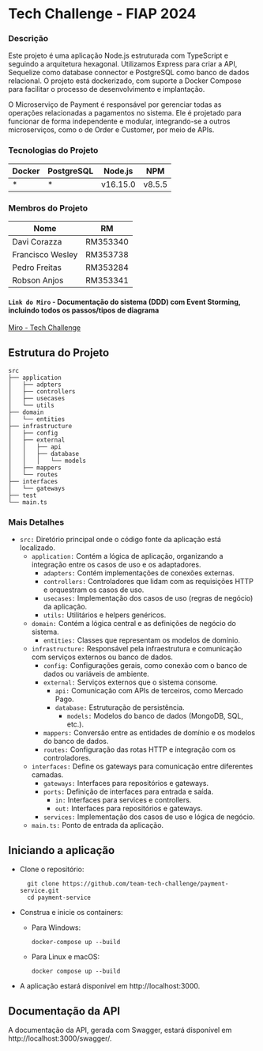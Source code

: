 # Tech Challenge - FIAP 2024

### Descrição

Este projeto é uma aplicação Node.js estruturada com TypeScript e seguindo a arquitetura hexagonal. Utilizamos Express para criar a API, Sequelize como database connector e PostgreSQL como banco de dados relacional. O projeto está dockerizado, com suporte a Docker Compose para facilitar o processo de desenvolvimento e implantação.

O Microserviço de Payment é responsável por gerenciar todas as operações relacionadas a pagamentos no sistema. Ele é projetado para funcionar de forma independente e modular, integrando-se a outros microserviços, como o de Order e Customer, por meio de APIs.



### Tecnologias do Projeto

| Docker | PostgreSQL | Node.js  | NPM    |
|--------|------------|----------|--------|
| *      | *          | v16.15.0 | v8.5.5 |

### Membros do Projeto

| Nome             | RM        |
|------------------|-----------|
| Davi Corazza     | RM353340  |
| Francisco Wesley | RM353738  |
| Pedro Freitas    | RM353284  |
| Robson Anjos     | RM353341  |

#### `Link do Miro` - Documentação do sistema (DDD) com Event Storming, incluindo todos os passos/tipos de diagrama 
[Miro - Tech Challenge](https://miro.com/app/board/uXjVKWk2FRY=/?share_link_id=272701004394)

## Estrutura do Projeto

	src
	├── application
	│   ├── adpters
	│   ├── controllers
	│   ├── usecases
	│   └── utils
	├── domain
	│   └── entities
	├── infrastructure
	│   ├── config
	│   ├── external
	│   │   ├── api
	│   │   ├── database
	│   │   │   └── models
	│   ├── mappers
	│   └── routes   
	├── interfaces
	│   └── gateways   
	├── test
	└── main.ts

### Mais Detalhes
- `src:` Diretório principal onde o código fonte da aplicação está localizado.
	- `application:` Contém a lógica de aplicação, organizando a integração entre os casos de uso e os adaptadores.
		- `adapters:` Contém implementações de conexões externas.
		- `controllers:` Controladores que lidam com as requisições HTTP e orquestram os casos de uso.
		- `usecases:` Implementação dos casos de uso (regras de negócio) da aplicação.
		- `utils:` Utilitários e helpers genéricos.
	- `domain:` Contém a lógica central e as definições de negócio do sistema.
		- `entities:` Classes que representam os modelos de domínio.
	- `infrastructure:` Responsável pela infraestrutura e comunicação com serviços externos ou banco de dados.
		- `config:` Configurações gerais, como conexão com o banco de dados ou variáveis de ambiente.
		- `external:` Serviços externos que o sistema consome.
			- `api:` Comunicação com APIs de terceiros, como Mercado Pago.
			- `database:` Estruturação de persistência.	
				- `models:` Modelos do banco de dados (MongoDB, SQL, etc.).
		- `mappers:` Conversão entre as entidades de domínio e os modelos do banco de dados.
		- `routes:` Configuração das rotas HTTP e integração com os controladores.
	- `interfaces:` Define os gateways para comunicação entre diferentes camadas.
		- `gateways:` Interfaces para repositórios e gateways.
		- `ports:` Definição de interfaces para entrada e saída.
			- `in:` Interfaces para services e controllers.
			- `out:` Interfaces para repositórios e gateways.
		- `services:` Implementação dos casos de uso e lógica de negócio.		
	- `main.ts:` Ponto de entrada da aplicação.

## Iniciando a aplicação
- Clone o repositório:

		git clone https://github.com/team-tech-challenge/payment-service.git
		cd payment-service

- Construa e inicie os containers:

	*	Para Windows:

			docker-compose up --build

	*	Para Linux e macOS:

			docker compose up --build

- A aplicação estará disponível em http://localhost:3000.

## Documentação da API
A documentação da API, gerada com Swagger, estará disponível em http://localhost:3000/swagger/.
